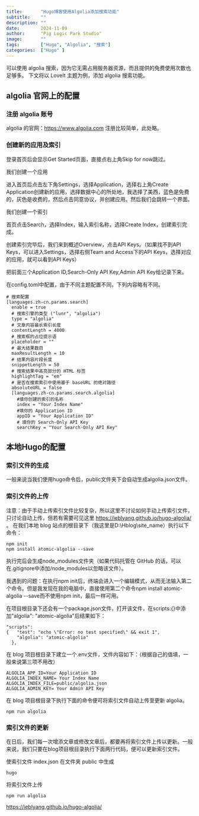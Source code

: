 ```yaml
---
title:       "Hugo博客使用Algolia添加搜索功能"
subtitle:    ""
description: ""
date:        2024-11-09
author:      "Pig Logic Park Studio"
image:       ""
tags:        ["Hugo", "Algolia", "搜索"]
categories:  ["Hugo" ]
---
```

可以使用 algolia 搜索，因为它无需占用服务器资源，而且提供的免费使用次数也足够多。
下文将以 LoveIt 主题为例，添加 algolia 搜索功能。
## algolia 官网上的配置
### 注册 algolia 账号
algolia 的官网：https://www.algolia.com
注册比较简单，此处略。
### 创建新的应用及索引
登录首页后会显示Get Started页面，直接点右上角Skip for now跳过。

我们创建一个应用

进入首页后点击左下角Settings，选择Application，选择右上角Create Application创建新的应用，选择数据中心的所处地，我选择了美西，蓝色是免费的，灰色是收费的，然后点击同意协议，并创建应用。然后我们会跳转一个界面。

我们创建一个索引

首页点击Search，选择Index，输入索引名称，选择Create Index，创建索引完成。

创建索引完毕后，我们来到概述Overview，点击API Keys。（如果找不到API Keys，可以进入Settings，选择右侧Team and Access下的API Keys，选择对应的应用，就可以看到API Keys）

把前面三个Application ID,Search-Only API Key,Admin API Key给记录下来。

在config.toml中配置，由于不同主题配置不同，下列内容略有不同。
```
# 搜索配置   
[languages.zh-cn.params.search]     
  enable = true     
  # 搜索引擎的类型 ("lunr", "algolia")     
  type = "algolia"     
  # 文章内容最长索引长度     
  contentLength = 4000     
  # 搜索框的占位提示语     
  placeholder = ""     
  # 最大结果数目     
  maxResultLength = 10     
  # 结果内容片段长度     
  snippetLength = 50     
  # 搜索结果中高亮部分的 HTML 标签     
  highlightTag = "em"     
  # 是否在搜索索引中使用基于 baseURL 的绝对路径     
  absoluteURL = false     
  [languages.zh-cn.params.search.algolia]       
    #填你创建的索引的名称       
    index = "Your Index Name"       
    #填你的 Application ID       
    appID = "Your Application ID"       
    # 填你的 Search-Only API Key       
    searchKey = "Your Search-Only API Key"
```

## 本地Hugo的配置

### 索引文件的生成
一般来说当我们使用hugo命令后，public文件夹下会自动生成algolia.json文件。

### 索引文件的上传
注意：由于手动上传索引文件比较复杂，所以这里不讨论如何手动上传索引文件，只讨论自动上传，但若有需要可见这里 https://ieblyang.github.io/hugo-algolia/ 。
在我们本地 blog 站点的根目录下（我这里是D:\Hblog\site_name）执行以下命令：
```
npm init   
npm install atomic-algolia --save
```
执行完后会生成node_modules文件夹（如果代码托管在 GitHub 的话，可以在.gitignore中添加/node_modules以忽略该文件）。

我遇到的问题：在执行npm init后，终端会进入一个编辑模式，从而无法输入第二个命令。但是我发现在我的电脑中，直接使用第二个命令npm install atomic-algolia --save而不使用npm init，最后一样可用。

在项目根目录下还会有一个package.json文件，打开该文件，在scripts:{}中添加"algolia": "atomic-algolia"后结果如下：
```
"scripts": 
{   "test": "echo \"Error: no test specified\" && exit 1",
    "algolia": "atomic-algolia"    
  },
```
在 blog 项目根目录下建立一个.env文件，文件内容如下：（根据自己的值填，一般来说第三项不用改）
```
ALGOLIA_APP_ID=Your Application ID   
ALGOLIA_INDEX_NAME= Your Index Name   
ALGOLIA_INDEX_FILE=public/algolia.json   
ALGOLIA_ADMIN_KEY= Your Admin API Key
```
在 blog 项目根目录下执行下面的命令便可将索引文件自动上传至更新 algolia。
```
npm run algolia
```
### 索引文件的更新

在日后，我们每一次增添文章或修改文章后，都要再将索引文件上传以更新。一般来说，我们只要在blog项目根目录执行下面两行代码，便可以更新索引文件。

使索引文件 index.json 在文件夹 public 中生成
```
hugo
```
将索引文件上传
```
npm run algolia
```

https://ieblyang.github.io/hugo-algolia/